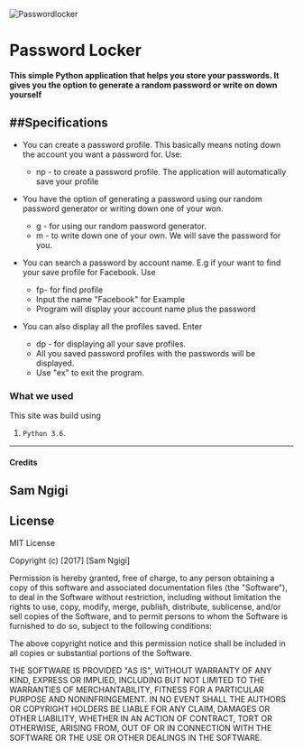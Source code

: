 ![Passwordlocker]()


Password Locker
=======================


**This simple Python application that helps you store your passwords. It gives you the option to generate a random password or write on down yourself**


##Specifications
-----------------
- You can create a password profile. This basically means noting down the account you want a password for. Use:
  * np - to create a password profile. The application will automatically save your profile


- You have the option of generating a password using our random password generator or writing down one of your won.
  * g - for using our random password generator.
  * m - to write down one of your own. We will save the password for you.


- You can search a password by account name. E.g if your want to find your save profile for Facebook. Use
  * fp- for find profile
  * Input the name "Facebook" for Example
  * Program will display your account name plus the password

- You can also display all the profiles saved. Enter
  * dp - for displaying all your save profiles.
  * All you saved password profiles with the passwords will be displayed.

  - Use "ex" to exit the program.



### What we used
This site was build using  
1. `Python 3.6`.



------------

#### Credits

Sam Ngigi
------------

License
-------

MIT License

Copyright (c) [2017] [Sam Ngigi]

Permission is hereby granted, free of charge, to any person obtaining a copy
of this software and associated documentation files (the "Software"), to deal
in the Software without restriction, including without limitation the rights
to use, copy, modify, merge, publish, distribute, sublicense, and/or sell
copies of the Software, and to permit persons to whom the Software is
furnished to do so, subject to the following conditions:

The above copyright notice and this permission notice shall be included in all
copies or substantial portions of the Software.

THE SOFTWARE IS PROVIDED "AS IS", WITHOUT WARRANTY OF ANY KIND, EXPRESS OR
IMPLIED, INCLUDING BUT NOT LIMITED TO THE WARRANTIES OF MERCHANTABILITY,
FITNESS FOR A PARTICULAR PURPOSE AND NONINFRINGEMENT. IN NO EVENT SHALL THE
AUTHORS OR COPYRIGHT HOLDERS BE LIABLE FOR ANY CLAIM, DAMAGES OR OTHER
LIABILITY, WHETHER IN AN ACTION OF CONTRACT, TORT OR OTHERWISE, ARISING FROM,
OUT OF OR IN CONNECTION WITH THE SOFTWARE OR THE USE OR OTHER DEALINGS IN THE
SOFTWARE.
